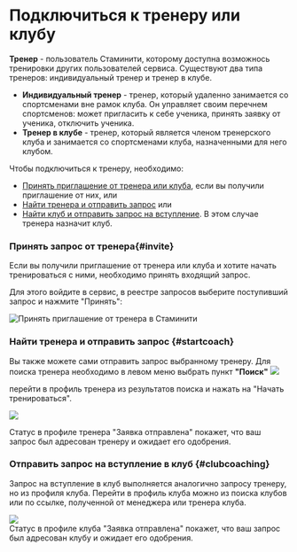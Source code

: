 # Подключиться к тренеру или клубу
**Тренер** - пользователь Стаминити, которому доступна возможнось тренировки других пользователей сервиса. Существуют два типа тренеров: индивидуальный тренер и тренер в клубе.

* **Индивидуальный тренер** - тренер, который удаленно занимается со спортсменами вне рамок клуба. Он управляет своим перечнем спортсменов: может пригласить к себе ученика, принять заявку от ученика, отключить ученика.  
* **Тренер в клубе** - тренер, который является членом тренерского клуба и занимается со спортсменами клуба, назначенными для него клубом. 

Чтобы подключиться к тренеру, необходимо:
* [Принять приглашение от тренера или клуба](#invite), если вы получили приглашение от них, или
* [Найти тренера и отправить запрос](#startcoach) или
* [Найти клуб и отправить запрос на вступление](#clubcoaching). В этом случае тренера назначит клуб.

### Принять запрос от тренера{#invite}

Если вы получили приглашение от тренера или клуба и хотите начать тренироваться с ними, необходимо принять входящий запрос.

Для этого войдите в сервис, в реестре запросов выберите поступивший запрос и нажмите "Принять":
 
![Принять приглашение от тренера в Стаминити](http://264710.selcdn.ru/assets/images/requests/accept_inviteFromCoach.gif)

### Найти тренера и отправить запрос {#startcoach}
Вы также можете сами отправить запрос выбранному тренеру. 
Для поиска тренера необходимо в левом меню выбрать пункт **"Поиск"** 
![](http://264710.selcdn.ru/assets/images/settings/Find-coach.png)

перейти в профиль тренера из результатов поиска и нажать на "Начать тренироваться".

![](http://264710.selcdn.ru/assets/images/StartCoaching_4.gif)

Статус в профиле тренера "Заявка отправлена" покажет, что ваш запрос был адресован тренеру и ожидает его одобрения.


### Отправить запрос на вступление в клуб {#clubcoaching}

Запрос на вступление в клуб выполняется аналогично запросу тренеру, но из профиля клуба. 
Перейти в профиль клуба можно из поиска клубов или по ссылке, полученной от менеджера или тренера клуба.

![](http://264710.selcdn.ru/assets/images/StartClubCoaching.gif)  
Статус в профиле клуба "Заявка отправлена" покажет, что ваш запрос был адресован клубу и ожидает его одобрения.

